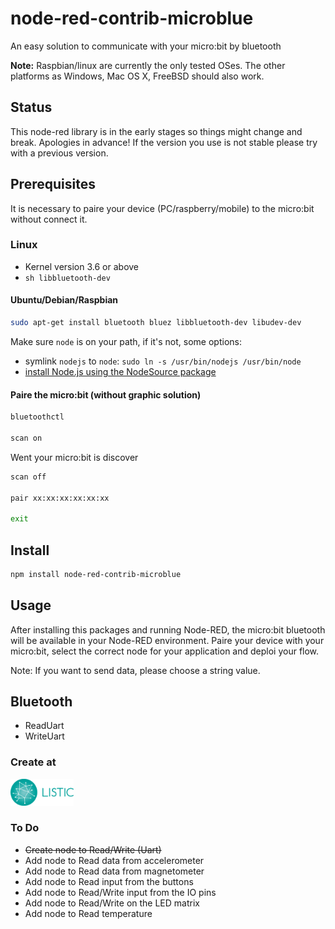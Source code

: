 # node-red-contrib-microblue

An easy solution to communicate with your micro:bit by bluetooth

__Note:__ Raspbian/linux are currently the only tested OSes. The other platforms as Windows, Mac OS X, FreeBSD should also work.

## Status

This node-red library is in the early stages so things might change and break. Apologies in advance! If the version you use is not stable please try with a previous version.

## Prerequisites

It is necessary to paire your device (PC/raspberry/mobile) to the micro:bit without connect it.

### Linux

* Kernel version 3.6 or above
* ```sh libbluetooth-dev```

#### Ubuntu/Debian/Raspbian

```sh
sudo apt-get install bluetooth bluez libbluetooth-dev libudev-dev
```

Make sure ```node``` is on your path, if it's not, some options:
 * symlink ```nodejs``` to ```node```: ```sudo ln -s /usr/bin/nodejs /usr/bin/node```
 * [install Node.js using the NodeSource package](https://nodejs.org/en/download/package-manager/#debian-and-ubuntu-based-linux-distributions)

#### Paire the micro:bit (without graphic solution)

```sh
bluetoothctl

scan on
```

Went your micro:bit is discover

```sh
scan off

pair xx:xx:xx:xx:xx:xx

exit
```

## Install

```sh
npm install node-red-contrib-microblue
```

## Usage

After installing this packages and running Node-RED, the micro:bit bluetooth will be available in your Node-RED environment. Paire your device with your micro:bit, select the correct node for your application and deploi your flow. 

Note: If you want to send data, please choose a string value.

## Bluetooth

* ReadUart
* WriteUart

### Create at
<a href="https://www.listic.univ-smb.fr/en/home/" target="_blank"><img src="assets/logo_listic.png" width="20%" height="20%"></a>

### To Do

- ~~Create node to Read/Write (Uart)~~
- Add node to Read data from accelerometer
- Add node to Read data from magnetometer
- Add node to Read input from the buttons
- Add node to Read/Write input from the IO pins
- Add node to Read/Write on the LED matrix
- Add node to Read temperature

